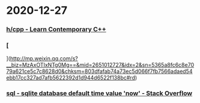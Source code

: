 
# 2020-12-27

### [h/cpp - Learn Contemporary C++](https://hackingcpp.com/)

### [
](http://mp.weixin.qq.com/s?__biz=MzAxOTIxNTg0Mg==&mid=2651012727&idx=2&sn=5365a8fc6c8e7079a621ce5c7c8628d0&chksm=803dfafab74a73ec5d066f7fb7566adaed54ebb17cc327ad7afb5622392d1d944d6522f138bc#rd)

### [sql - sqlite database default time value 'now' - Stack Overflow](https://stackoverflow.com/questions/200309/sqlite-database-default-time-value-now)
